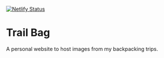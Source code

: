 [![Netlify Status](https://api.netlify.com/api/v1/badges/1860f0d3-d67f-4e23-bbc1-abb74d8f47c4/deploy-status)](https://app.netlify.com/sites/trailbag/deploys)

# Trail Bag
A personal website to host images from my backpacking trips.
